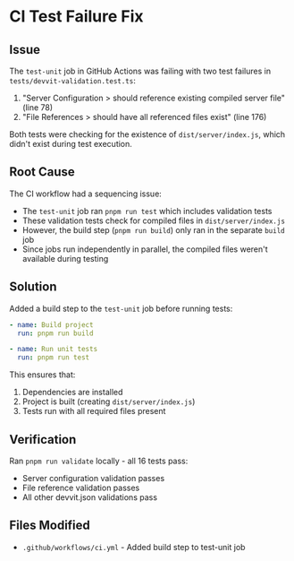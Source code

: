 # CI Test Failure Fix

## Issue
The `test-unit` job in GitHub Actions was failing with two test failures in `tests/devvit-validation.test.ts`:
1. "Server Configuration > should reference existing compiled server file" (line 78)
2. "File References > should have all referenced files exist" (line 176)

Both tests were checking for the existence of `dist/server/index.js`, which didn't exist during test execution.

## Root Cause
The CI workflow had a sequencing issue:
- The `test-unit` job ran `pnpm run test` which includes validation tests
- These validation tests check for compiled files in `dist/server/index.js`
- However, the build step (`pnpm run build`) only ran in the separate `build` job
- Since jobs run independently in parallel, the compiled files weren't available during testing

## Solution
Added a build step to the `test-unit` job before running tests:

```yaml
- name: Build project
  run: pnpm run build

- name: Run unit tests
  run: pnpm run test
```

This ensures that:
1. Dependencies are installed
2. Project is built (creating `dist/server/index.js`)
3. Tests run with all required files present

## Verification
Ran `pnpm run validate` locally - all 16 tests pass:
- Server configuration validation passes
- File reference validation passes
- All other devvit.json validations pass

## Files Modified
- `.github/workflows/ci.yml` - Added build step to test-unit job
